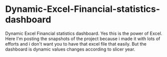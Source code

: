 # Dynamic-Excel-Financial-statistics-dashboard
Dynamic Excel Financial statistics dashboard. Yes this is the power of Excel. Here I'm posting the snapshots of the project because i made it with lots of efforts and i don't want you to have that excel file that easily. But the dashboard is dynamic values changes according to slicer year.
